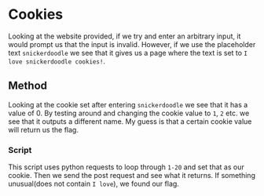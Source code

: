 # Cookies
Looking at the website provided, if we try and enter an arbitrary input, it would prompt us that the input is invalid. However, if we use the placeholder text `snickerdoodle` we see that it gives us a page where the text is set to `I love snickerdoodle cookies!`.

## Method
Looking at the cookie set after entering `snickerdoodle` we see that it has a value of 0. By testing around and changing the cookie value to `1`, `2` etc. we see that it outputs a different name. My guess is that a certain cookie value will return us the flag.
### Script
This script uses python requests to loop through `1-20` and set that as our cookie. Then we send the post request and see what it returns. If something unusual(does not contain `I love`), we found our flag.